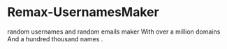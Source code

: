# Remax-UsernamesMaker
random usernames and random emails maker With over a million domains And a hundred thousand names .
